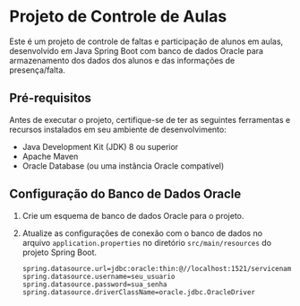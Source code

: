 # Projeto de Controle de Aulas

Este é um projeto de controle de faltas e participação de alunos em aulas, desenvolvido em Java Spring Boot com banco de dados Oracle para armazenamento dos dados dos alunos e das informações de presença/falta.

## Pré-requisitos

Antes de executar o projeto, certifique-se de ter as seguintes ferramentas e recursos instalados em seu ambiente de desenvolvimento:

- Java Development Kit (JDK) 8 ou superior
- Apache Maven
- Oracle Database (ou uma instância Oracle compatível)

## Configuração do Banco de Dados Oracle

1. Crie um esquema de banco de dados Oracle para o projeto.
2. Atualize as configurações de conexão com o banco de dados no arquivo `application.properties` no diretório `src/main/resources` do projeto Spring Boot.

   ```properties
   spring.datasource.url=jdbc:oracle:thin:@//localhost:1521/servicename
   spring.datasource.username=seu_usuario
   spring.datasource.password=sua_senha
   spring.datasource.driverClassName=oracle.jdbc.OracleDriver